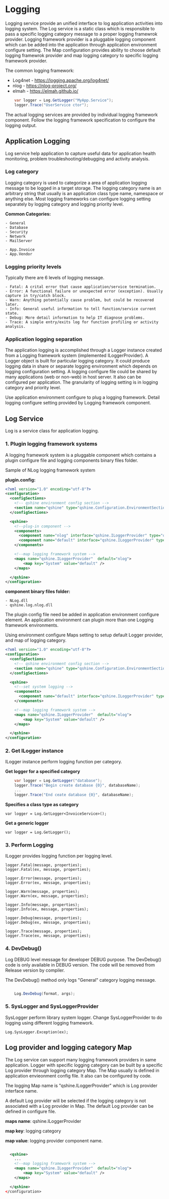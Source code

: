 ﻿# Logging

Logging service provide an unified interface to log application activities into logging system.
The Log service is a static class which is responsible to pass a specific logging category message to a proper logging framewrok provider.
Logging framework provider is a pluggable logging component which can be added into the application through application environment configure setting.
The Map configuration provides ability to choose default logging framewrok provider and map logging category to specific logging framework provider.

The common logging framework:
  - Log4net - https://logging.apache.org/log4net/
  - nlog - https://nlog-project.org/
  - elmah - https://elmah.github.io/

```c#
    var logger = Log.GetLogger("MyApp.Service");
    logger.Trace("UserService ctor");
```
The actual logging services are provided by individual logging framework component. 
Follow the logging framework specification to configure the logging output. 


## Application Logging

Log service help application to capture useful data for application health monitoring, problem troubleshooting/debugging and activity analysis.

### Log category

Logging category is used to categorize a area of application logging message to be logged in a target storage. 
The logging category name is an arbitrary string that usually is an application class type name, namespace or anything else. 
Most logging frameworks can configure logging setting separately by logging category and logging priority level.


**Common Categories:**

    - General
    - Database
    - Security
    - Network
    - MailServer

    - App.Invoice
    - App.Vendor

### Logging priority levels

Typically there are 6 levels of logging message.

    - Fatal: A crital error that cause application/service termination.
    - Error: A functional failure or unexpected error (exception). Usually capture in try/catch block.
    - Warn: Anything potentially cause problem, but could be recovered later.
    - Info: General useful information to tell function/service current state.
    - Debug: More detail information to help IT diagnose problems.
    - Trace: A simple entry/exits log for function profiling or activity analysis.


### Application logging separation 

The application logging is accomplished through a Logger instance created from a Logging framework system (implemented ILoggerProvider).
A Logger object is built for particular logging category. It could produce logging data in share or separate logging environment which depends on logging configuration setting.
A logging configure file could be shared by many applications (web or non-web) in host server. It also can be configured per application.
The granularity of logging setting is in logging category and priority level.

Use application environment configure to plug a logging framework. Detail logging configure setting provided by Logging framework component.


## Log Service

Log is a service class for application logging.

### 1. Plugin logging framework systems

A logging framework system is a pluggable component which contains a plugin configure file and logging components binary files folder. 

Sample of NLog logging framework system

**plugin.config:**

```xml
<?xml version="1.0" encoding="utf-8"?>
<configuration>
  <configSections>
    <!-- qshine environment config section -->
    <section name="qshine" type="qshine.Configuration.EnvironmentSection, qshine" />
  </configSections>

  <qshine>
    <!--plug-in component -->
    <components>
      <component name="nlog" interface="qshine.ILoggerProvider" type="qshine.log.nlog.Provider, qshine.log.nlog"/>
      <component name="default" interface="qshine.ILoggerProvider" type="qshine.TraceLoggerProvider, qshine"/>
    </components>

    <!--map logging framework system -->
    <maps name="qshine.ILoggerProvider"  default="nlog">
        <map key="System" value="default" />
    </maps>

  </qshine>
</configuration>
```

**component binary files folder:**

    - NLog.dll
    - qshine.log.nlog.dll

The plugin config file need be added in application environment configure element.
An application environment can plugin more than one Logging framework environments.

Using environment configure Maps setting to setup default Logger provider, and map of logging category.

```xml
<?xml version="1.0" encoding="utf-8"?>
<configuration>
  <configSections>
    <!-- qshine environment config section -->
    <section name="qshine" type="qshine.Configuration.EnvironmentSection, qshine" />
  </configSections>

  <qshine>
    <!--set system logging -->
    <components>
      <component name="default" interface="qshine.ILoggerProvider" type="qshine.TraceLoggerProvider, qshine"/>
    </components>

    <!--map logging framework system -->
    <maps name="qshine.ILoggerProvider"  default="nlog">
        <map key="System" value="default" />
    </maps>

  </qshine>
</configuration>
```



### 2. Get ILogger instance

ILogger instance perform logging function per category. 

**Get logger for a specified category**


```c#
    var logger = Log.GetLogger("database");
    logger.Trace("Begin create database {0}", databaseName);
    ...
    logger.Trace("End ceate database {0}", databaseName);

```

**Specifies a class type as category**

    var logger = Log.GetLogger<InvoiceService>();


**Get a generic logger**

    var logger = Log.GetLogger();

### 3. Perform Logging

ILogger provides logging function per logging level.

    logger.Fatal(message, properties);
    logger.Fatal(ex, message, properties);

    logger.Error(message, properties);
    logger.Error(ex, message, properties);

    logger.Warn(message, properties);
    logger.Warn(ex, message, properties);

    logger.Info(message, properties);
    logger.Info(ex, message, properties);

    logger.Debug(message, properties);
    logger.Debug(ex, message, properties);

    logger.Trace(message, properties);
    logger.Trace(ex, message, properties);

 
### 4. DevDebug()

Log DEBUG level message for developer DEBUG purpose. The DevDebug() code is only available in DEBUG version. The code will be removed from Release version by compiler.

The DevDebug() method only logs "General" category logging message.

```c#

    Log.DevDebug(format, args);

```

### 5. SysLogger and SysLoggerProvider

SysLogger perform library system logger. Change SysLoggerProvider to do logging using different logging framework.

    Log.SysLogger.Exception(ex);



## Log provider and logging category Map

The Log service can support many logging framework providers in same application. 
Logger with specific logging category can be built by a specific Log provider through logging category Map.
The Map usually is defined in application envieonment config file. It also can be configured by code.

The logging Map name is "qshine.ILoggerProvider" which is Log provider interface name.

A default Log provider will be selected if the logging category is not associated with a Log provider in Map.
The default Log provider can be defined in configure file. 

**maps name**: qshine.ILoggerProvider

**map key**: logging category

**map value**: logging provider component name.

```xml

  <qshine>
    ...
    <!--map logging framework system -->
    <maps name="qshine.ILoggerProvider"  default="nlog">
        <map key="System" value="default" />
    </maps>

  </qshine>
</configuration>
```

